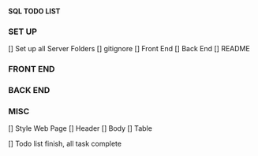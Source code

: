 #### SQL TODO LIST

### SET UP
[] Set up all Server Folders
    []  gitignore
    []  Front End
    []  Back End
    []  README

### FRONT END
    
### BACK END

### MISC

[] Style Web Page
    [] Header
    [] Body
    [] Table

[] Todo list finish, all task complete